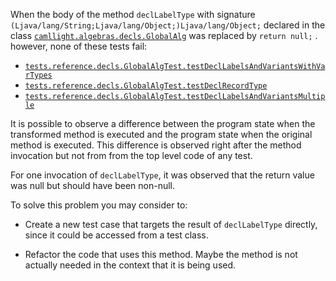 
When the body of the method `declLabelType` with signature `(Ljava/lang/String;Ljava/lang/Object;)Ljava/lang/Object;` declared in the class [`camllight.algebras.decls.GlobalAlg`](https://github.com/manuelleduc/Funcon4J/blob/9d2e32824daee71b895f0d9fa6091ed4de8e1513/language/src/main/java/camllight/algebras/decls/GlobalAlg.java) 
was  replaced by  `return null;` . 
however,  none of these tests fail:

*  [`tests.reference.decls.GlobalAlgTest.testDeclLabelsAndVariantsWithVarTypes`](https://github.com/manuelleduc/Funcon4J/blob/9d2e32824daee71b895f0d9fa6091ed4de8e1513/language/src/test/java/tests/reference/decls/GlobalAlgTest.java)
*  [`tests.reference.decls.GlobalAlgTest.testDeclRecordType`](https://github.com/manuelleduc/Funcon4J/blob/9d2e32824daee71b895f0d9fa6091ed4de8e1513/language/src/test/java/tests/reference/decls/GlobalAlgTest.java)
*  [`tests.reference.decls.GlobalAlgTest.testDeclLabelsAndVariantsMultiple`](https://github.com/manuelleduc/Funcon4J/blob/9d2e32824daee71b895f0d9fa6091ed4de8e1513/language/src/test/java/tests/reference/decls/GlobalAlgTest.java)


It is possible to observe a difference between the program state when the transformed method is executed and the program state when the original method is executed. This difference is observed right after the method invocation but not from from the top level code of any test.


For one invocation of `declLabelType`, it was observed that the return value  was null but should have been non-null.

To solve this problem you may consider to:

* Create a new test case that targets the result of `declLabelType` directly, since it could be accessed from a test class.


* Refactor the code that uses this method. Maybe the method is not actually needed in the context that it is being used.
